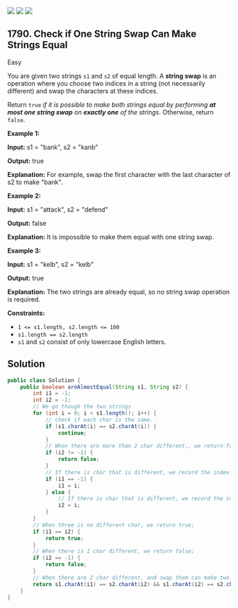 [![](https://img.shields.io/github/stars/javadev/LeetCode-in-Java?label=Stars&style=flat-square)](https://github.com/javadev/LeetCode-in-Java)
[![](https://img.shields.io/github/forks/javadev/LeetCode-in-Java?label=Fork%20me%20on%20GitHub%20&style=flat-square)](https://github.com/javadev/LeetCode-in-Java/fork)
[![](https://img.shields.io/badge/-LeetCode%20in%20Kotlin-blue?style=flat-square)](https://github.com/javadev/LeetCode-in-Kotlin)

## 1790\. Check if One String Swap Can Make Strings Equal

Easy

You are given two strings `s1` and `s2` of equal length. A **string swap** is an operation where you choose two indices in a string (not necessarily different) and swap the characters at these indices.

Return `true` _if it is possible to make both strings equal by performing **at most one string swap** on **exactly one** of the strings._ Otherwise, return `false`.

**Example 1:**

**Input:** s1 = "bank", s2 = "kanb"

**Output:** true

**Explanation:** For example, swap the first character with the last character of s2 to make "bank". 

**Example 2:**

**Input:** s1 = "attack", s2 = "defend"

**Output:** false

**Explanation:** It is impossible to make them equal with one string swap. 

**Example 3:**

**Input:** s1 = "kelb", s2 = "kelb"

**Output:** true

**Explanation:** The two strings are already equal, so no string swap operation is required. 

**Constraints:**

*   `1 <= s1.length, s2.length <= 100`
*   `s1.length == s2.length`
*   `s1` and `s2` consist of only lowercase English letters.

## Solution

```java
public class Solution {
    public boolean areAlmostEqual(String s1, String s2) {
        int i1 = -1;
        int i2 = -1;
        // We go though the two strings
        for (int i = 0; i < s1.length(); i++) {
            // check if each char is the same.
            if (s1.charAt(i) == s2.charAt(i)) {
                continue;
            }
            // When there are more than 2 char different., we return false;
            if (i2 != -1) {
                return false;
            }
            // If there is char that is different, we record the index.
            if (i1 == -1) {
                i1 = i;
            } else {
                // If there is char that is different, we record the index.
                i2 = i;
            }
        }
        // When three is no different char, we return true;
        if (i1 == i2) {
            return true;
        }
        // When there is 1 char different, we return false;
        if (i2 == -1) {
            return false;
        }
        // When there are 2 char different, and swap them can make two string equal, we return true;
        return s1.charAt(i1) == s2.charAt(i2) && s1.charAt(i2) == s2.charAt(i1);
    }
}
```